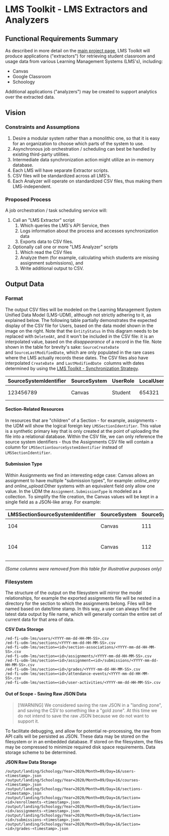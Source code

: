 # LMS Toolkit - LMS Extractors and Analyzers

## Functional Requirements Summary

As described in more detail on the [main project
page](/display/OTD/LMS+Toolkit), LMS Toolkit will produce applications
("extractors") for retrieving student classroom and usage data from various
Learning Management Systems (LMS's), including:

* Canvas
* Google Classroom
* Schoology

Additional applications ("analyzers") may be created to support analytics over
the extracted data.

## Vision

### Constraints and Assumptions

1. Desire a modular system rather than a monolithic one, so that it is easy for
   an organization to choose which parts of the system to use.
2. Asynchronous job orchestration / scheduling can best be handled by existing
   third-party utilities.
3. Intermediate data synchronization action might utilize an in-memory database.
4. Each LMS will have separate Extractor scripts.
5. CSV files will be standardized across all LMS's.
6. Each Analyzer will operate on standardized CSV files, thus making them
   LMS-independent.

### Proposed Process

A job orchestration / task scheduling service will:

1. Call an "LMS Extractor" script
    1. Which queries the LMS's API Service, then
    2. Logs information about the process and accesses synchronization data
    3. Exports data to CSV files.
2. Optionally call one or more "LMS Analyzer" scripts
    1. Which read the CSV files
    2. Analyze them (for example, calculating which students are missing
       assignment submissions), and
    3. Write additional output to CSV.

## Output Data

### Format

The output CSV files will be modeled on the Learning Management System Unified
Data Model (LMS-UDM), although not strictly adhering to it, as explained below.
The following table partially demonstrates the expected display of the CSV file
for Users, based on the data model shown in the image on the right. Note that
the `EntityStatus` in this diagram needs to be replaced with `DeletedAt`, and it
won't be included in the CSV file: it is an interpolated value, based on the
_disappearance_ of a record in the file. Note shown in the table for brevity's
sake: `SourceCreateDate`  and `SourceLastModifiedDate`, which are only populated
in the rare cases where the LMS actually records these dates. The CSV files also
have interpolated `CreateDate`  and `LastModifiedDate`  columns with dates
determined by using the [LMS Toolkit - Synchronization
Strategy](/pages/createpage.action?spaceKey=OTD&title=LMS+Toolkit+-+Synchronization+Strategy&linkCreation=true&fromPageId=83791000).

| SourceSystemIdentifier | SourceSystem | UserRole | LocalUserId | SISUserIdentifier | Name      | EmailAddress    |
| ---------------------- | ------------ | -------- | ----------- | ----------------- | --------- | --------------- |
| ​123456789             | ​Canvas      | Student​ | 654321​     | 987321456​        | John Doe​ | john.doe@a.edu​ |

#### Section-Related Resources

In resources that are "children" of a Section - for example, assignments - the
UDM will show the logical foreign key `LMSSectionIdentifier`. This value is a
synthetic primary key that is only created at the point of uploading the file
into a relational database. Within the CSV file, we can only reference the
source system identifiers - thus the Assignments CSV file will contain a column
for `LMSSectionSourceSystemIdentifier` instead of `LMSSectionIdentifier`.

#### Submission Type

Within Assignments we find an interesting edge case: Canvas allows an assignment
to have multiple "submission types", for example: _online\_entry_ and
_online\_upload_.Other systems with an equivalent field only allow one value. In
the UDM the `Assignment.SubmissionType` is modeled as a collection. To simplify
the file creation, the Canvas values will be kept in a single field as a
JSON-like array. For example:

| LMSSectionSourceSystemIdentifier | SourceSystem | SourceSystemIdentifier | Title                              | SubmissionType                              |
| -------------------------------- | ------------ | ---------------------- | ---------------------------------- | ------------------------------------------- |
| 104                              | Canvas       | 111                    | Algebra Foundations                | \['online\_text\_entry', 'online\_upload'\] |
| 104                              | Canvas       | 112                    | Solving Equations and Inequalities | \['online\_upload'\]                        |

_(Some columns were removed from this table for illustrative purposes only)_

### Filesystem

The structure of the output on the filesystem will mirror the model
relationships, for example the exported assignments file will be nested in a
directory for the section to which the assignments belong. Files will be named
based on date/time stamp. In this way, a user can always find the latest data
output by file name, which will generally contain the entire set of current data
for that area of data.

**CSV Data Storage**

```none
/ed-fi-udm-lms/users/<YYYY-mm-dd-HH-MM-SS>.csv
/ed-fi-udm-lms/sections/<YYYY-mm-dd-HH-MM-SS>.csv
/ed-fi-udm-lms/section=<id>/section-associations/<YYYY-mm-dd-HH-MM-SS>.csv
/ed-fi-udm-lms/section=<id>/assignments/<YYYY-mm-dd-HH-MM-SS>.csv
/ed-fi-udm-lms/section=<id>/assignment=<id>/submissions/<YYYY-mm-dd-HH-MM-SS>.csv
/ed-fi-udm-lms/section=<id>/grades/<YYYY-mm-dd-HH-MM-SS>.csv
/ed-fi-udm-lms/section=<id>/attendance-events/<YYYY-mm-dd-HH-MM-SS>.csv
/ed-fi-udm-lms/section=<id>/user-activities/<YYYY-mm-dd-HH-MM-SS>.csv
```

#### Out of Scope - Saving Raw JSON Data

> [!WARNING] We considered saving the raw JSON in a "landing zone", and saving
> the CSV to something like a "gold zone". At this time we do not intend to save
> the raw JSON because we do not want to support it.

To facilitate debugging, and allow for potential re-processing, the raw from API
calls will be persisted as JSON. These data may be stored on the filesystem or
in an embedded database. If stored on the filesystem, the files may be
compressed to minimize required disk space requirements. Data storage scheme to
be determined.

**JSON Raw Data Storage**

```none
/output/landing/Schoology/Year=2020/Month=09/Day=16/users-<timestamp>.json
/output/landing/Schoology/Year=2020/Month=09/Day=16/courses-<timestamp>.json
/output/landing/Schoology/Year=2020/Month=09/Day=16/sections-<timestamp>.json
/output/landing/Schoology/Year=2020/Month=09/Day=16/Section=<id>/enrollments-<timestamp>.json
/output/landing/Schoology/Year=2020/Month=09/Day=16/Section=<id>/assignments-<timestamp>.json
/output/landing/Schoology/Year=2020/Month=09/Day=16/Section=<id>/submissions-<timestamp>.json
/output/landing/Schoology/Year=2020/Month=09/Day=16/Section=<id>/grades-<timestamp>.json
```

